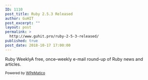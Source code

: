 ```yaml
---
ID: 1110
post_title: Ruby 2.5.3 Released
author: GuHIT
post_excerpt: ""
layout: post
permalink: >
  http://www.guhit.pro/ruby-2-5-3-released/
published: true
post_date: 2018-10-17 17:00:00
---
```

Ruby WeeklyA free, once&ndash;weekly e-mail round-up of Ruby news and articles.<p class="wpematico_credit"><small>Powered by <a href="http://www.wpematico.com" target="_blank">WPeMatico</a></small></p>